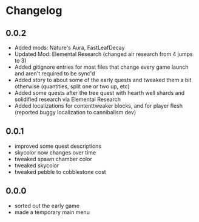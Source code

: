 # Changelog #

## 0.0.2 ##

- Added mods: Nature's Aura, FastLeafDecay
- Updated Mod: Elemental Research (changed air research from 4 jumps to 3)
- Added gitignore entries for most files that change every game launch and aren't required to be sync'd
- Added story to about some of the early quests and tweaked them a bit otherwise (quantities, split one or two up, etc)
- Added some quests after the tree quest with hearth well shards and solidified research via Elemental Research
- Added localizations for contenttweaker blocks, and for player flesh (reported buggy localization to cannibalism dev)

## 0.0.1 ##

- improved some quest descriptions
- skycolor now changes over time
- tweaked spawn chamber color
- tweaked skycolor
- tweaked pebble to cobblestone cost

## 0.0.0 ##

- sorted out the early game
- made a temporary main menu
